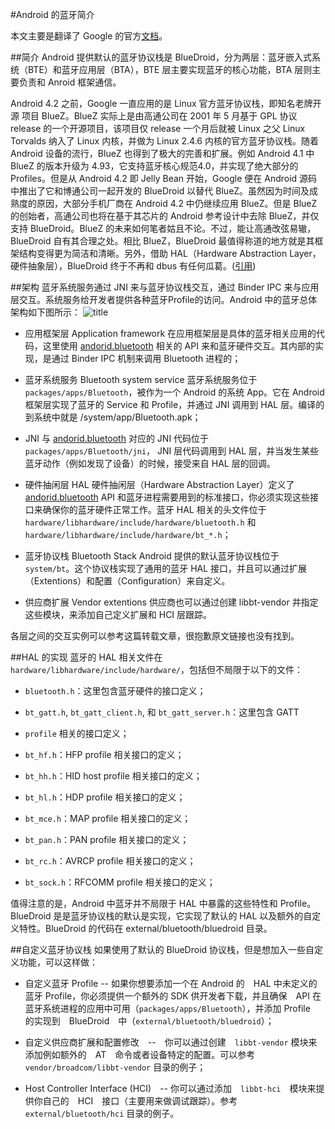 #Android 的蓝牙简介


本文主要是翻译了 Google 的官方[文档](http://source.android.com/devices/bluetooth.html)。

##简介
Android 提供默认的蓝牙协议栈是 BlueDroid，分为两层：蓝牙嵌入式系统（BTE）和蓝牙应用层（BTA），BTE 层主要实现蓝牙的核心功能，BTA 层则主要负责和 Anroid 框架通信。

Android 4.2 之前，Google 一直应用的是 Linux 官方蓝牙协议栈，即知名老牌开源 
项目 BlueZ。BlueZ 实际上是由高通公司在 2001 年 5 月基于 GPL 协议 release 的一个开源项目，该项目仅 release 一个月后就被 Linux 之父 Linux Torvalds 纳入了 Linux 内核，并做为 Linux 2.4.6 内核的官方蓝牙协议栈。随着 Android 设备的流行，BlueZ 也得到了极大的完善和扩展。例如 Android 4.1 中 BlueZ 的版本升级为 4.93，它支持蓝牙核心规范4.0，并实现了绝大部分的 Profiles。但是从 Android 4.2 即 Jelly Bean 开始，Google 便在 Android 源码中推出了它和博通公司一起开发的 BlueDroid 以替代 BlueZ。虽然因为时间及成熟度的原因，大部分手机厂商在 Android 4.2 中仍继续应用 BlueZ。但是 BlueZ 的创始者，高通公司也将在基于其芯片的 Android 参考设计中去除 BlueZ，并仅支持 BlueDroid。BlueZ 的未来如何笔者姑且不论。不过，能让高通改弦易辙，BlueDroid 自有其合理之处。相比 BlueZ，BlueDroid 最值得称道的地方就是其框架结构变得更为简洁和清晰。另外，借助 HAL（Hardware Abstraction Layer，硬件抽象层），BlueDroid 终于不再和 dbus 有任何瓜葛。([引用](http://code.qtuba.com/article-54306.html))

##架构
蓝牙系统服务通过 JNI 来与蓝牙协议栈交互，通过 Binder IPC 来与应用层交互。系统服务给开发者提供各种蓝牙Profile的访问。Android 中的蓝牙总体架构如下图所示： 
![title](http://github.com/MaAnQing/Notebook/res/images/ape_fwk_bluetooth.png)

* 应用框架层 Application framework 在应用框架层是具体的蓝牙相关应用的代码，这里使用 [andorid.bluetooth](http://developer.android.com/reference/android/bluetooth/package-summary.html) 相关的 API 来和蓝牙硬件交互。其内部的实现，是通过 Binder IPC 机制来调用 Bluetooth 进程的；

* 蓝牙系统服务 Bluetooth system service 蓝牙系统服务位于 `packages/apps/Bluetooth`，被作为一个 Android 的系统 App。它在 Android 框架层实现了蓝牙的 Service 和 Profile，并通过 JNI 调用到 HAL 层。编译的到系统中就是 /system/app/Bluetooth.apk；

* JNI 与 [andorid.bluetooth](http://developer.android.com/reference/android/bluetooth/package-summary.html) 对应的 JNI 代码位于 `packages/apps/Bluetooth/jni`， JNI 层代码调用到 HAL 层，并当发生某些蓝牙动作（例如发现了设备）的时候，接受来自 HAL 层的回调。

* 硬件抽闲层 HAL 硬件抽闲层（Hardware Abstraction Layer）定义了 [andorid.bluetooth](http://developer.android.com/reference/android/bluetooth/package-summary.html) API 和蓝牙进程需要用到的标准接口，你必须实现这些接口来确保你的蓝牙硬件正常工作。蓝牙 HAL 相关的头文件位于 `hardware/libhardware/include/hardware/bluetooth.h` 和 `hardware/libhardware/include/hardware/bt_*.h`；

* 蓝牙协议栈 Bluetooth Stack Android 提供的默认蓝牙协议栈位于 `system/bt`。这个协议栈实现了通用的蓝牙 HAL 接口，并且可以通过扩展（Extentions）和配置（Configuration）来自定义。

* 供应商扩展 Vendor extentions 供应商也可以通过创建 libbt-vendor 并指定这些模块，来添加自己定义扩展和 HCI 层跟踪。

各层之间的交互实例可以参考这篇转载文章，很抱歉原文链接也没有找到。

##HAL 的实现
蓝牙的 HAL 相关文件在 `hardware/libhardware/include/hardware/`，包括但不局限于以下的文件：

* `bluetooth.h`：这里包含蓝牙硬件的接口定义；

* `bt_gatt.h`, `bt_gatt_client.h`, 和 `bt_gatt_server.h`：这里包含 GATT 

* `profile` 相关的接口定义；

* `bt_hf.h`：HFP profile 相关接口的定义；

* `bt_hh.h`：HID host profile 相关接口的定义；

* `bt_hl.h`：HDP profile 相关接口的定义；

* `bt_mce.h`：MAP profile 相关接口的定义；

* `bt_pan.h`：PAN profile 相关接口的定义；

* `bt_rc.h`：AVRCP profile 相关接口的定义；

* `bt_sock.h`：RFCOMM profile 相关接口的定义；

值得注意的是，Android 中蓝牙并不局限于 HAL 中暴露的这些特性和 Profile。BlueDroid 是是蓝牙协议栈的默认是实现，它实现了默认的 HAL 以及额外的自定义特性。BlueDroid 的代码在 external/bluetooth/bluedroid 目录。

##自定义蓝牙协议栈
如果使用了默认的 BlueDroid 协议栈，但是想加入一些自定义功能，可以这样做：

* 自定义蓝牙 Profile -- 如果你想要添加一个在 Android 的　HAL 中未定义的蓝牙 Profile，你必须提供一个额外的 SDK 供开发者下载，并且确保　API 在蓝牙系统进程的应用中可用（`packages/apps/Bluetooth`），并添加 Profile　的实现到　BlueDroid　中（`external/bluetooth/bluedroid`）；

* 自定义供应商扩展和配置修改　--　你可以通过创建　`libbt-vendor` 模块来添加例如额外的　AT　命令或者设备特定的配置。可以参考 `vendor/broadcom/libbt-vendor` 目录的例子；
* Host Controller Interface (HCI)　-- 你可以通过添加　`libbt-hci`　模块来提供你自己的　HCI　接口（主要用来做调试跟踪）。参考 `external/bluetooth/hci` 目录的例子。